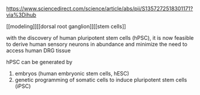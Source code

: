https://www.sciencedirect.com/science/article/abs/pii/S1357272518301171?via%3Dihub

[[modeling]][[dorsal root ganglion]][[stem cells]]

with the discovery of human pluripotent stem cells (hPSC), it is now feasible to derive human sensory neurons in abundance and minimize the need to access human DRG tissue

hPSC can be generated by
1) embryos (human embryonic stem cells, hESC)
2) genetic programming of somatic cells to induce pluripotent stem cells (iPSC)